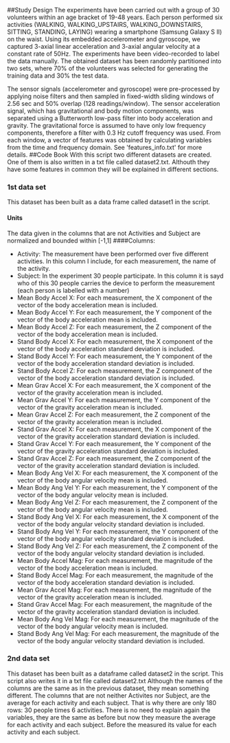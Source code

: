 ##Study Design
The experiments have been carried out with a group of 30 volunteers within an age bracket of 19-48 years. Each person performed six activities (WALKING, WALKING_UPSTAIRS, WALKING_DOWNSTAIRS, SITTING, STANDING, LAYING) wearing a smartphone (Samsung Galaxy S II) on the waist. Using its embedded accelerometer and gyroscope, we captured 3-axial linear acceleration and 3-axial angular velocity at a constant rate of 50Hz. The experiments have been video-recorded to label the data manually. The obtained dataset has been randomly partitioned into two sets, where 70% of the volunteers was selected for generating the training data and 30% the test data. 

The sensor signals (accelerometer and gyroscope) were pre-processed by applying noise filters and then sampled in fixed-width sliding windows of 2.56 sec and 50% overlap (128 readings/window). The sensor acceleration signal, which has gravitational and body motion components, was separated using a Butterworth low-pass filter into body acceleration and gravity. The gravitational force is assumed to have only low frequency components, therefore a filter with 0.3 Hz cutoff frequency was used. From each window, a vector of features was obtained by calculating variables from the time and frequency domain. See 'features_info.txt' for more details. 
##Code Book
With this script two different datasets are created. One of them is also written in a txt file called dataset2.txt.
Althouth they have some features in common they will be explained in different sections.
### 1st data set
This dataset has been built as a data frame called dataset1 in the script.
#### Units
The data given in the columns that are not Activities and Subject are normalized and bounded within [-1,1]
####Columns:
* Activity: The measurement have been performed over five different activities. In this column I include, for each measurement, the name of the activity.
* Subject: In the experiment 30 people participate. In this column it is sayd who of this 30 people carries the device to perform the measurement (each person is labelled with a number)
* Mean Body Accel X: For each measurement, the X component of the vector of the body acceleration mean is included.
* Mean Body Accel Y: For each measurement, the Y component of the vector of the body acceleration mean is included.
* Mean Body Accel Z: For each measurement, the Z component of the vector of the body acceleration mean is included.
* Stand Body Accel X: For each measurement, the X component of the vector of the body acceleration standard deviation is included.
* Stand Body Accel Y: For each measurement, the Y component of the vector of the body acceleration standard deviation is included.
* Stand Body Accel Z: For each measurement, the Z component of the vector of the body acceleration standard deviation is included.
* Mean Grav Accel X: For each measurement, the X component of the vector of the gravity acceleration mean is included.
* Mean Grav Accel Y: For each measurement, the Y component of the vector of the gravity acceleration mean is included.
* Mean Grav Accel Z: For each measurement, the Z component of the vector of the gravity acceleration mean is included.
* Stand Grav Accel X: For each measurement, the X component of the vector of the gravity acceleration standard deviation is included.
* Stand Grav Accel Y: For each measurement, the Y component of the vector of the gravity acceleration standard deviation is included.
* Stand Grav Accel Z: For each measurement, the Z component of the vector of the gravity acceleration standard deviation is included.
* Mean Body Ang Vel X: For each measurement, the X component of the vector of the body angular velocity mean is included.
* Mean Body Ang Vel Y: For each measurement, the Y component of the vector of the body angular velocity mean is included.
* Mean Body Ang Vel Z: For each measurement, the Z component of the vector of the body angular velocity mean is included.
* Stand Body Ang Vel X: For each measurement, the X component of the vector of the body angular velocity standard deviation is included.
* Stand Body Ang Vel Y: For each measurement, the Y component of the vector of the body angular velocity standard deviation is included.
* Stand Body Ang Vel Z: For each measurement, the Z component of the vector of the body angular velocity standard deviation is included.
* Mean Body Accel Mag: For each measurement, the magnitude of the vector of the body acceleration mean is included.
* Stand Body Accel Mag: For each measurement, the magnitude of the vector of the body acceleration standard deviation is included.
* Mean Grav Accel Mag: For each measurement, the magnitude of the vector of the gravity acceleration mean is included.
* Stand Grav Accel Mag: For each measurement, the magnitude of the vector of the gravity acceleration standard deviation is included.
* Mean Body Ang Vel Mag: For each measurement, the magnitude of the vector of the body angular velocity mean is included.
* Stand Body Ang Vel Mag: For each measurement, the magnitude of the vector of the body angular velocity standard deviation is included.

### 2nd data set
This dataset has been built as a dataframe called dataset2 in the script. This script also writes it in a txt file called dataset2.txt
Although the names of the columns are the same as in the previous dataset, they mean something different. The columns that are not neither Activites nor Subject, are the average for each activity and each subject. That is why there are only 180 rows: 30 people times 6 activities.
There is no need to explain again the variables, they are the same as before but now they measure the average for each activity and each subject. Before the measured its value for each activity and each subject.
